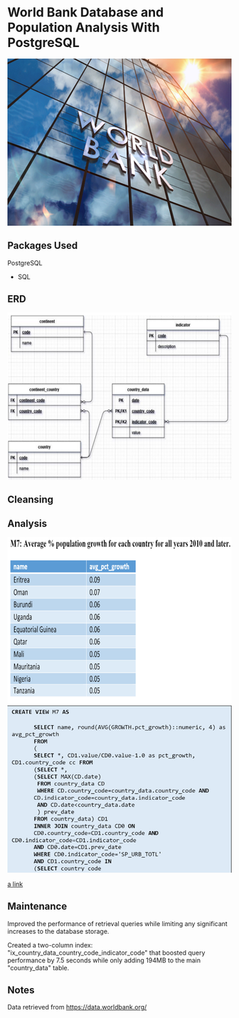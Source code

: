 # World Bank Database and Population Analysis With PostgreSQL

<img src="Screenshots/World_Bank.jpeg.jpg" width="650" height="375" />

## Packages Used
PostgreSQL
- SQL

## ERD
<img src="Screenshots/Final ERD.PNG" width="650" height="375" />



## Cleansing





## Analysis
<img src="Screenshots/m7_view.png" width="650" height="375" />
<img src="Screenshots/m7_sql.png" width="650" height="375" />


[a link](Maintenance/wdi_db_maintenance.sql)



## Maintenance

Improved the performance of retrieval queries while limiting any significant increases
to the database storage. 

Created a two-column index: "ix_country_data_country_code_indicator_code"
that boosted query performance by 7.5 seconds while only adding 194MB to the main "country_data" table.


## Notes
Data retrieved from https://data.worldbank.org/
